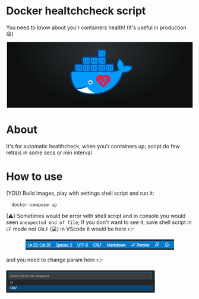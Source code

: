 # Docker healtchcheck script

You need to know about you'r containers health! (It's useful in production 😄)

<p align="center"><img src="./assets/docker-healthcheck.png" width="500" /></p>

# About

It's for automatic healthcheck, when you'r containers up; script do few retrais in some secs or min interval

# How to use

(YOU) Build images, play with settings shell script and run it:

```sh
  docker-compose up
```

(⚠) Sometimes would be error with shell script and in console you would seen `unexpected end of file`; If you don't want to see it, save shell script in `LF` mode not `CRLF`
(💻) in VScode it would be here 👉

<p align="center"><img src="./assets/vs-code-screen-1.png" width="400" /></p>

and you need to change param here 👉

<img src="./assets/vs-code-screen-2.png" width="400" />
